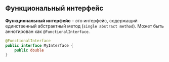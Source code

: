 ## Функциональный интерфейс
**Функциональный интерфейс** - это интерфейс, содержащий единственный абстрактный метод (`single abstract method`). Может быть аннотирован как `@FunctionalInterface`.
```java
@FunctionalInterface
public interface MyInterface {
	public double 
}
```